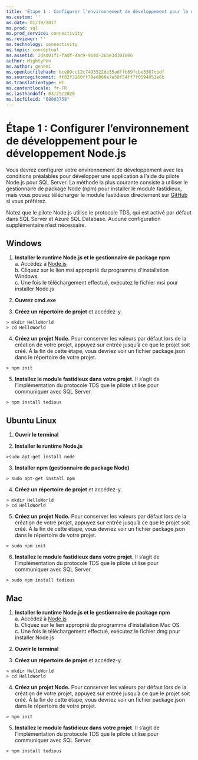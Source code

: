 ```yaml
---
title: 'Étape 1 : Configurer l’environnement de développement pour le développement Node.js | Microsoft Docs'
ms.custom: ''
ms.date: 01/19/2017
ms.prod: sql
ms.prod_service: connectivity
ms.reviewer: ''
ms.technology: connectivity
ms.topic: conceptual
ms.assetid: 2dad01f1-fadf-4ac9-9b4d-26be3d301886
author: MightyPen
ms.author: genemi
ms.openlocfilehash: bce89cc12c7493522de55adffb69fcbe3307cbdf
ms.sourcegitcommit: ff82f3260ff79ed860a7a58f54ff7f0594851e6b
ms.translationtype: HT
ms.contentlocale: fr-FR
ms.lasthandoff: 03/29/2020
ms.locfileid: "68003758"
---
```

# <a name="step-1--configure-development-environment-for-nodejs-development"></a>Étape 1 : Configurer l’environnement de développement pour le développement Node.js
Vous devrez configurer votre environnement de développement avec les conditions préalables pour développer une application à l’aide du pilote Node.js pour SQL Server.  La méthode la plus courante consiste à utiliser le gestionnaire de package Node (npm) pour installer le module fastidieux, mais vous pouvez télécharger le module fastidieux directement sur [GitHub](https://github.com/pekim/tedious) si vous préférez.  
  
Notez que le pilote Node.js utilise le protocole TDS, qui est activé par défaut dans SQL Server et Azure SQL Database.  Aucune configuration supplémentaire n’est nécessaire.  
  
## <a name="windows"></a>Windows  
  
1. **Installer le runtime Node.js et le gestionnaire de package npm**  
a. Accédez à [Node.js](https://nodejs.org/en/download/)  
b. Cliquez sur le lien msi approprié du programme d'installation Windows.   
c. Une fois le téléchargement effectué, exécutez le fichier msi pour installer Node.js  
  
2. **Ouvrez cmd.exe**  
  
3. **Créez un répertoire de projet** et accédez-y.    
```  
> mkdir HelloWorld  
> cd HelloWorld  
```  
4. **Créez un projet Node.**  Pour conserver les valeurs par défaut lors de la création de votre projet, appuyez sur entrée jusqu’à ce que le projet soit créé. À la fin de cette étape, vous devriez voir un fichier package.json dans le répertoire de votre projet.  
```  
> npm init  
```  
  
5. **Installez le module fastidieux dans votre projet.**  Il s’agit de l’implémentation du protocole TDS que le pilote utilise pour communiquer avec SQL Server.  
```  
> npm install tedious  
```  
  
## <a name="ubuntu-linux"></a>Ubuntu Linux  
  
1.  **Ouvrir le terminal**  
  
2. **Installer le runtime Node.js**  
```  
>sudo apt-get install node  
```  
3. **Installer npm (gestionnaire de package Node)**  
```  
> sudo apt-get install npm  
```  
4. **Créez un répertoire de projet** et accédez-y.    
```  
> mkdir HelloWorld  
> cd HelloWorld  
```  
  
5. **Créez un projet Node.**  Pour conserver les valeurs par défaut lors de la création de votre projet, appuyez sur entrée jusqu’à ce que le projet soit créé. À la fin de cette étape, vous devriez voir un fichier package.json dans le répertoire de votre projet.  
```  
> sudo npm init  
```  
  
6. **Installez le module fastidieux dans votre projet.**  Il s’agit de l’implémentation du protocole TDS que le pilote utilise pour communiquer avec SQL Server.  
```  
> sudo npm install tedious  
```  
  
## <a name="mac"></a>Mac  
  
1. **Installer le runtime Node.js et le gestionnaire de package npm**  
a. Accédez à [Node.js](https://nodejs.org/en/download/)  
b. Cliquez sur le lien approprié du programme d'installation Mac OS.  
c. Une fois le téléchargement effectué, exécutez le fichier dmg pour installer Node.js  
  
2. **Ouvrir le terminal**  
  
3. **Créez un répertoire de projet** et accédez-y.    
```  
> mkdir HelloWorld  
> cd HelloWorld  
```  
  
4. **Créez un projet Node.**  Pour conserver les valeurs par défaut lors de la création de votre projet, appuyez sur entrée jusqu’à ce que le projet soit créé. À la fin de cette étape, vous devriez voir un fichier package.json dans le répertoire de votre projet.  
```  
> npm init  
```  
  
5. **Installez le module fastidieux dans votre projet.**  Il s’agit de l’implémentation du protocole TDS que le pilote utilise pour communiquer avec SQL Server.  
```  
> npm install tedious  
```  
  
